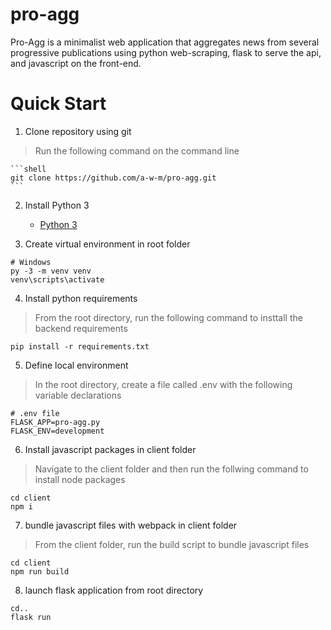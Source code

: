 # pro-agg
Pro-Agg is a minimalist web application that aggregates news from several progressive publications using python web-scraping, flask to serve the api, and javascript on the front-end.

# Quick Start

1. Clone repository using git

> Run the following command on the command line

    ```shell
    git clone https://github.com/a-w-m/pro-agg.git
    ```

2. Install Python 3
    - [Python 3](https://www.python.org/downloads/)

3. Create virtual environment in root folder

```shell 
# Windows
py -3 -m venv venv
venv\scripts\activate
```

4. Install python requirements

> From the root directory, run the following command to insttall the backend requirements

```shell
pip install -r requirements.txt
```

5. Define local environment

> In the root directory, create a file called .env with the following variable declarations 

```
# .env file
FLASK_APP=pro-agg.py
FLASK_ENV=development
```

6. Install javascript packages in client folder

> Navigate to the client folder and then run the follwing command to install node packages

```shell
cd client
npm i 
```

7. bundle javascript files with webpack in client folder

> From the client folder, run the build script to bundle javascript files

```shell
cd client
npm run build
```

8. launch flask application from root directory

```shell
cd..
flask run
```

